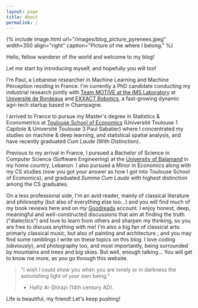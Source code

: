 ```yaml
---
layout: page
title: About
permalink: /
---
```


{% include image.html url="/images/blog_picture_pyrenees.jpeg" width=350 align="right" caption="Picture of me where I belong." %}

Hello, fellow wanderer of the world and welcome to my blog! 

Let me start by introducing myself, and hopefully you will too! 

I'm Paul, a Lebanese researcher in Machine Learning and Machine Perception residing in France. I'm currently a PhD candidate conducting my industrial research jointly with
[Team MOTIVE at the IMS Laboratory](https://www.ims-bordeaux.fr/en/recherche/research/116-signal-and-image-processing/motive/184-MOTIVE)
at [Université de Bordeaux](https://www.u-bordeaux.fr/) and [EXXACT Robotics](https://exxact-robotics.com/en/), a fast-growing dynamic agri-tech startup based in Champagne.

I arrived to France to pursue my Master's degree in Statistics & Econometrics at [Toulouse School of Economics](https://www.tse-fr.eu/) (Université Toulouse 1 Capitole & 
Université Toulouse 3 Paul Sabatier) where I concentrated my studies on machine & deep learning, and statistical spatial analysis, and have recently graduated *Cum Laude* (With Distinction).

Previous to my arrival in France, I pursued a Bachelor of Science in Computer Science (Software Engineering) at the 
[University of Balamand](http://www.balamand.edu.lb/home/Pages/default.aspx) in my home country, Lebanon. I also pursued 
a Minor in Economics along with my CS studies (now you got your answer as how I got into Toulouse School of Economics),
and graduated *Summa Cum Laude* with highest distinction among the CS graduates.

On a less professional side, I'm an avid reader, mainly of classical literature and philosophy (but also of everything else too...) and you will
find much of my book reviews here and on my [Goodreads](https://www.goodreads.com/paulmelki) account. I enjoy honest, deep, meaningful and well-constructed discussions that aim at finding the truth ("dialectics") and love to learn from others and sharpen my thinking, so you are free to discuss anything with me! I'm also a big fan of classical arts:
primarly classical music, but also of painting and architecture ; and you may find some ramblings I write on these topics on this blog. 
I love coding (obviously), and photography too, and most importantly, being surrounded by mountains and
trees and big skies. But well, enough talking... You will get to know me more, as you go through this website. 

> "I wish I could show you when you are lonely or in darkness the astonishing light of your own being."
> - Hafiz Al-Shirazi (14th century AD).

Life is beautiful, my friend! Let's keep pushing! 